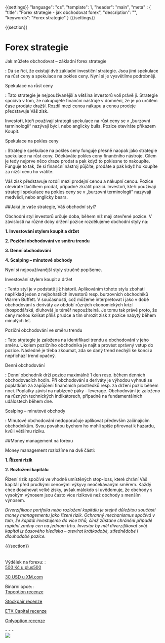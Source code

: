 {{settings}}
  "language": "cs",
  "template": 1,
  "header": "main",
  "meta" : {
    "title": "Forex strategie - jak obchodovat forex",
    "description": "",
    "keywords": "Forex strategie"
  }
{{/settings}}

<div class="row">
<div class="col-md-9" role="main" markdown="1">

{{section}}

# Forex strategie

Jak můžete obchodovat – základní forex strategie

:   Dá se říci, že existují dvě základní investiční strategie. Jsou jimi spekulace na růst ceny a spekulace na pokles ceny. Nyní si je vysvětlíme podrobněji.


Spekulace na růst ceny

:    Tato strategie je nejpoužívanější a většina investorů volí právě ji. Strategie spočívá v tom, že nakupujete finanční nástroje v domnění, že je po určitém čase prodáte dražší. Rozdíl mezi cenou nákupu a cenou prodeje představuje Váš zisk.

Investoři, kteří používají strategii spekulace na růst ceny se v „burzovní terminologii“ nazývají býci, nebo anglicky bulls. Pozice otevíráte příkazem Koupit.

Spekulace na pokles ceny

:    Strategie spekulace na pokles ceny funguje přesně naopak jako strategie spekulace na růst ceny. Očekáváte pokles ceny finančního nástroje. Cílem je tedy nejprve něco draze prodat a pak když to poklesne to nakoupíte. Funguje to tak, že si finanční nástroj půjčíte, prodáte a pak když ho koupíte za nižší cenu ho vrátíte.

Váš zisk představuje rozdíl mezi prodejní cenou a nákupní cenou. Pozice otevíráte tlačítkem prodat, případně zkrátit pozici. Investoři, kteří používají strategii spekulace na pokles ceny se v „burzovní terminologii“ nazývají medvědi, nebo anglicky bears.

##Jaká je vaše strategie, Váš obchodní styl?

Obchodní styl investorů určuje doba, během níž mají otevřené pozice. V závislosti na různé doby držení pozice rozdělujeme obchodní styly na:

**1. Investování stylem koupit a držet**

**2. Poziční obchodování ve směru trendu**

**3. Denní obchodování**

**4. Scalping – minutové obchody**

Nyní si nejpoužívanější styly stručně popíšeme.

Investování stylem koupit a držet

:    Tento styl je v podstatě již historií. Aplikováním tohoto stylu zbohatl například jeden z nejbohatších investorů resp. burzovních obchodníků Warren Buffett. V současnosti, což můžeme interpretovat i jako v době obchodování s deriváty av období různých ekonomických krizí (hospodářská, dluhová) je téměř nepoužitelná. Je tomu tak právě proto, že ceny mohou kolísat příliš prudce a tím ohrozit zisk z pozice nabytý během minulých let.

Poziční obchodování ve směru trendu

:    Tato strategie je založena na identifikaci trendu a obchodování v jeho směru. Úkolem pozičního obchodníka je najít a provést správný vstup do pozice. Následně je třeba zkoumat, zda se daný trend nechýli ke konci a nepřichází trend opačný.

Denní obchodování

:    Denní obchodník drží pozice maximálně 1 den resp. během denních obchodovacích hodin. Při obchodování s deriváty je výhodou vyhnutí se poplatkům za zapůjčení finančních prostředků resp. za držení pozic během noci. Poplatky závisí na nabízené páky – leverage. Obchodování je založeno na různých technických indikátorech, případně na fundamentálních událostech během dne.

Scalping – minutové obchody

:   Minutové obchodování nedoporučuje aplikovat především začínajícím obchodníkům. Svou povahou bychom ho mohli spíše přirovnat k hazardu, kvůli většímu riziku.

##Money management na forexu

Money management rozložíme na dvě části:

**1. Řízení rizik**

**2. Rozložení kapitálu**

Řízení rizik spočívá ve vhodně umístěných stop-loss, které chrání Váš kapitál před prudkými cenovými výkyvy neočekávaným směrem. Každý chce dosahovat velké zisky, avšak málokdo si uvědomuje, že obchody s vysokým výnosem jsou často více rizikové než obchody s menším výnosem.

*Diverzifikace portfolia nebo rozložení kapitálu je stejně důležitou součástí money managementu jako řízení rizik. Ochranný mechanismus spočívá v tom, že kapitál investujeme do více trhů, čímž zůstane chráněni případě rapidní změny cen na jednom trhu. Investor by měl diverzifikovat svůj kapitál iz časového hlediska – otevírat krátkodobé, střednědobé i dlouhodobé pozice.*

{{/section}}
</div>
<div class="col-md-3" markdown="1">
<div class="well" markdown="1" style="margin-top: 2.5em">

Výdělek na forexu:
:    
[500 Kč u plus500](http://www.forexsrovnavac.cz/plus500 "plus500")

[30 USD u XM.com](http://www.forexsrovnavac.cz/xm-xemarkets-com "XM.com")

Binární opce:
:    
[Topoption recenze](http://www.forexsrovnavac.cz/topoption "TopOption recenze")

[Stockpair recenze](http://www.forexsrovnavac.cz/stockpair "Stockapair recenze")

[ETX Capital recenze](http://www.forexsrovnavac.cz/etx-capital-zkusenosti "ETX Capital recenze")

[Onlyoption recenze](http://www.forexsrovnavac.cz/onlyoption "Onlyoption recenze")


</div>
<div class="container-fluid" markdown="1">
- - -


</div>
<div class="container-fluid" markdown="1">

</div>
<div class="container-fluid" markdown="1">



</div>
<div class="container-fluid" markdown="1">



</div>
<div class="container-fluid" markdown="1">
<a href="http://blog.forexsrovnavac.cz/plus500cz"  target="_blank">
 <img src="http://blog.forexsrovnavac.cz/wp-content/uploads/2014/10/informace.png" width="" height=""/>

</a>

</div>
</div>
</div>
